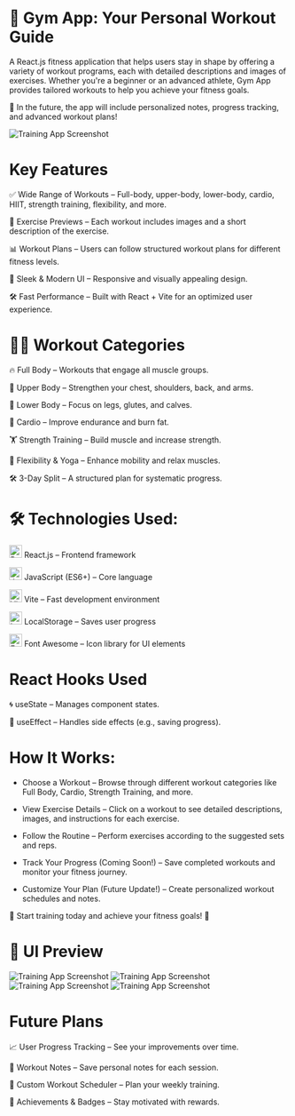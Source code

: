 # 💪 Gym App: Your Personal Workout Guide

A React.js fitness application that helps users stay in shape by offering a variety of workout programs, each with detailed descriptions and images of exercises. Whether you're a beginner or an advanced athlete, Gym App provides tailored workouts to help you achieve your fitness goals.

🚀 In the future, the app will include personalized notes, progress tracking, and advanced workout plans!

![Training App Screenshot](https://raw.githubusercontent.com/trenches022/react-training-app/main/gym-app-screenshot2.png)

#  Key Features

✅ Wide Range of Workouts – Full-body, upper-body, lower-body, cardio, HIIT, strength training, flexibility, and more.

📸 Exercise Previews – Each workout includes images and a short description of the exercise.

📊 Workout Plans – Users can follow structured workout plans for different fitness levels.

🎨 Sleek & Modern UI – Responsive and visually appealing design.

🛠 Fast Performance – Built with React + Vite for an optimized user experience.


# 🏋️‍♂️ Workout Categories

🔥 Full Body – Workouts that engage all muscle groups.

💪 Upper Body – Strengthen your chest, shoulders, back, and arms.

🦵 Lower Body – Focus on legs, glutes, and calves.

🏃 Cardio – Improve endurance and burn fat.

🏋️ Strength Training – Build muscle and increase strength.

🧘 Flexibility & Yoga – Enhance mobility and relax muscles.

🛠 3-Day Split – A structured plan for systematic progress.

# 🛠 Technologies Used:

<a href="https://reactjs.org/" target="_blank"><img src="https://raw.githubusercontent.com/danielcranney/readme-generator/main/public/icons/skills/react-colored.svg" width="23" height="23" alt="React" /></a> React.js – Frontend framework

<a href="https://developer.mozilla.org/en-US/docs/Web/JavaScript" target="_blank"><img src="https://raw.githubusercontent.com/danielcranney/readme-generator/main/public/icons/skills/javascript-colored.svg" width="23" height="23" alt="JavaScript" /></a> JavaScript (ES6+) – Core language

<a href="https://vitejs.dev/" target="_blank"><img src="https://raw.githubusercontent.com/danielcranney/readme-generator/main/public/icons/skills/vite-colored.svg" width="23" height="23" alt="Vite" /></a> Vite – Fast development environment

<a href="https://developer.mozilla.org/en-US/docs/Web/API/Window/localStorage" target="_blank"><img src="https://cdn-icons-png.flaticon.com/128/15099/15099747.png" width="23" height="23" alt="LocalStorage" /></a> LocalStorage – Saves user progress

<a href="https://fontawesome.com/" target="_blank"><img src="https://encrypted-tbn0.gstatic.com/images?q=tbn:ANd9GcSjoAY1yvW2TRRXFVU1Hcf0h6MfFH0AXDS2Jg&s" width="23" height="23" alt="Font Awesome" /></a> Font Awesome – Icon library for UI elements

# React Hooks Used

🌀 useState – Manages component states.

🔄 useEffect – Handles side effects (e.g., saving progress).

# How It Works:

* Choose a Workout – Browse through different workout categories like Full Body, Cardio, Strength Training, and more.

* View Exercise Details – Click on a workout to see detailed descriptions, images, and instructions for each exercise.

* Follow the Routine – Perform exercises according to the suggested sets and reps.

* Track Your Progress (Coming Soon!) – Save completed workouts and monitor your fitness journey.

* Customize Your Plan (Future Update!) – Create personalized workout schedules and notes.

💪 Start training today and achieve your fitness goals! 🚀

# 🎨 UI Preview

![Training App Screenshot](https://raw.githubusercontent.com/trenches022/react-training-app/main/gym-app-screenshot1.png)
![Training App Screenshot](https://raw.githubusercontent.com/trenches022/react-training-app/main/gym-app-screenshot.png)
![Training App Screenshot](https://raw.githubusercontent.com/trenches022/react-training-app/main/gym-app-screenshot3.png)
![Training App Screenshot](https://raw.githubusercontent.com/trenches022/react-training-app/main/gym-app-screenshot4.png)

# Future Plans

📈 User Progress Tracking – See your improvements over time.

📝 Workout Notes – Save personal notes for each session.

📅 Custom Workout Scheduler – Plan your weekly training.

🎯 Achievements & Badges – Stay motivated with rewards.
